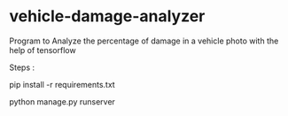 # vehicle-damage-analyzer
Program to Analyze the percentage of damage in a vehicle photo with the help of tensorflow

Steps :

pip install -r requirements.txt

python manage.py runserver
